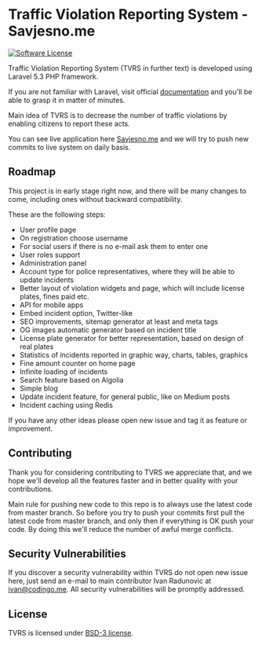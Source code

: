# Traffic Violation Reporting System - Savjesno.me

[![Software License](https://img.shields.io/badge/license-BSD3-brightgreen.svg?style=flat-square)](LICENSE)

Traffic Violation Reporting System (TVRS in further text) is developed using Laravel 5.3 PHP framework.

If you are not familiar with Laravel, visit official [documentation](https://laravel.com/docs/5.3) and you'll be able to grasp it in matter of minutes.

Main idea of TVRS is to decrease the number of traffic violations by enabling citizens to report these acts.

You can see live application here [Savjesno.me](https://savjesno.me) and we will try to push new commits to live system on daily basis.

## Roadmap

This project is in early stage right now, and there will be many changes to come, including ones without backward compatibility.

These are the following steps:

 * User profile page
 * On registration choose username
 * For social users if there is no e-mail ask them to enter one
 * User roles support
 * Administration panel
 * Account type for police representatives, where they will be able to update incidents
 * Better layout of violation widgets and page, which will include license plates, fines paid etc.
 * API for mobile apps
 * Embed incident option, Twitter-like
 * SEO improvements, sitemap generator at least and meta tags
 * OG images automatic generator based on incident title
 * License plate generator for better representation, based on design of real plates
 * Statistics of incidents reported in graphic way, charts, tables, graphics
 * Fine amount counter on home page
 * Infinite loading of incidents
 * Search feature based on Algolia
 * Simple blog
 * Update incident feature, for general public, like on Medium posts
 * Incident caching using Redis
 
If you have any other ideas please open new issue and tag it as feature or improvement.
 
## Contributing

Thank you for considering contributing to TVRS we appreciate that, and we hope we'll develop all the features faster and in better quality with your contributions.

Main rule for pushing new code to this repo is to always use the latest code from master branch. So before you try to push your commits first pull the latest code from master branch, and only then if everything is OK push your code. By doing this we'll reduce the number of awful merge conflicts.

## Security Vulnerabilities

If you discover a security vulnerability within TVRS do not open new issue here, just send an e-mail to main contributor Ivan Radunovic at ivan@codingo.me.  All security vulnerabilities will be promptly addressed.

## License

TVRS is licensed under [BSD-3 license](https://opensource.org/licenses/BSD-3-Clause).

